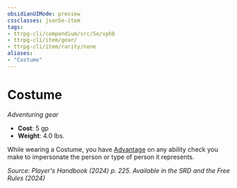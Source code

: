 ```yaml
---
obsidianUIMode: preview
cssclasses: json5e-item
tags:
- ttrpg-cli/compendium/src/5e/xphb
- ttrpg-cli/item/gear/
- ttrpg-cli/item/rarity/none
aliases: 
- "Costume"
---
```

# Costume
*Adventuring gear*  


- **Cost**: 5 gp
- **Weight**: 4.0 lbs.

While wearing a Costume, you have [Advantage](Інструменти%20ДМ/CLI/rules/variant-rules/advantage-xphb.md) on any ability check you make to impersonate the person or type of person it represents.

*Source: Player's Handbook (2024) p. 225. Available in the <span title='Systems Reference Document (5.2)'>SRD</span> and the Free Rules (2024)*